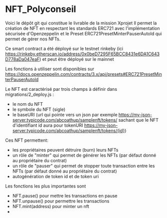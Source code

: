 # NFT_Polyconseil

Voici le dépôt git qui constitue le livrable de la mission Xprojet
Il permet la création de NFT en respectant les standards ERC721 avec l'implémentation sécurisée d'Openzeppelin et le Preset ERC721PresetMinterPauserAutoId qui permet de gérer nos NFTs.

Ce smart contract a été déployé sur le testnet rinkeby (ici https://rinkeby.etherscan.io/address/0x0beD7295F65BCC8431e6DA1C643D778aDa047eaF) et peut être déployé sur le mainnet 

Les fonctions à utiliser sont disponibles sur https://docs.openzeppelin.com/contracts/3.x/api/presets#ERC721PresetMinterPauserAutoId

Le NFT est caractérisé par trois champs à définir dans migrations/2_deploy.js :
- le nom du NFT
- le symbole du NFT (sigle)
- le baseURI (url qui pointe vers un json par exemple https://my-json-server.typicode.com/abcoathup/samplenft/tokens/ sachant que le NFT d'identifiant id aura pour tokenURI https://my-json-server.typicode.com/abcoathup/samplenft/tokens/{id})

Ces NFT permettent:
- les propriétaires peuvent détruire (burn) leurs NFTs
- un rôle de "minter" qui permet de générer les NFTs (par défaut donné au propriétaire du contrat)
- un rôle de "pauser" qui permet de stopper toute transaction entre les NFTs (par défaut donné au propriétaire du contrat)
- autogénération de token id et de token uri

Les fonctions les plus importantes sont
- NFT.pause() pour mettre les transactions en pause
- NFT.unpause() pour permettre les transactions
- NFT.mint(address) pour minter un nft
- 

